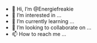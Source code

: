 - 👋 Hi, I’m @Energiefreakie
- 👀 I’m interested in ...
- 🌱 I’m currently learning ...
- 💞️ I’m looking to collaborate on ...
- 📫 How to reach me ...

<!---
Energiefreakie/Energiefreakie is a ✨ special ✨ repository because its `README.md` (this file) appears on your GitHub profile.
You can click the Preview link to take a look at your changes.
--->
